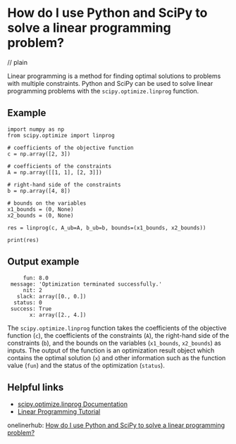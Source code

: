 # How do I use Python and SciPy to solve a linear programming problem?
// plain

Linear programming is a method for finding optimal solutions to problems with multiple constraints. Python and SciPy can be used to solve linear programming problems with the `scipy.optimize.linprog` function.

## Example


```
import numpy as np
from scipy.optimize import linprog

# coefficients of the objective function
c = np.array([2, 3])

# coefficients of the constraints
A = np.array([[1, 1], [2, 3]])

# right-hand side of the constraints
b = np.array([4, 8])

# bounds on the variables
x1_bounds = (0, None)
x2_bounds = (0, None)

res = linprog(c, A_ub=A, b_ub=b, bounds=(x1_bounds, x2_bounds))

print(res)
```

## Output example

```
     fun: 8.0
 message: 'Optimization terminated successfully.'
     nit: 2
   slack: array([0., 0.])
  status: 0
 success: True
       x: array([2., 4.])
```

The `scipy.optimize.linprog` function takes the coefficients of the objective function (`c`), the coefficients of the constraints (`A`), the right-hand side of the constraints (`b`), and the bounds on the variables (`x1_bounds`, `x2_bounds`) as inputs. The output of the function is an optimization result object which contains the optimal solution (`x`) and other information such as the function value (`fun`) and the status of the optimization (`status`).

## Helpful links
- [scipy.optimize.linprog Documentation](https://docs.scipy.org/doc/scipy/reference/generated/scipy.optimize.linprog.html)
- [Linear Programming Tutorial](https://www.tutorialspoint.com/operations_research/linear_programming.htm)

onelinerhub: [How do I use Python and SciPy to solve a linear programming problem?](https://onelinerhub.com/python-scipy/how-do-i-use-python-and-scipy-to-solve-a-linear-programming-problem)